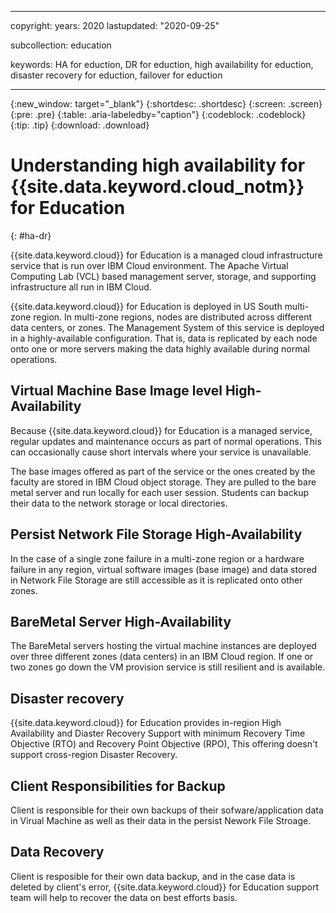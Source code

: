 
---

copyright:
  years: 2020
lastupdated: "2020-09-25"

subcollection: education

keywords: HA for eduction, DR for eduction, high availability for eduction, disaster recovery for eduction, failover for eduction

---

{:new_window: target="_blank"}
{:shortdesc: .shortdesc}
{:screen: .screen}
{:pre: .pre}
{:table: .aria-labeledby="caption"}
{:codeblock: .codeblock}
{:tip: .tip}
{:download: .download}

# Understanding high availability for {{site.data.keyword.cloud_notm}} for Education
{: #ha-dr}

 {{site.data.keyword.cloud}} for Education is a managed cloud infrastructure service that is run over IBM Cloud environment. The Apache Virtual Computing Lab (VCL) based management server, storage, and supporting infrastructure all run in IBM Cloud.

{{site.data.keyword.cloud}} for Education is deployed in US South multi-zone region. In multi-zone regions, nodes are distributed across different data centers, or zones. The Management System of this service is deployed in a highly-available configuration. That is, data is replicated by each node onto one or more servers making the data highly available during normal operations.

## Virtual Machine Base Image level High-Availability

Because {{site.data.keyword.cloud}} for Education is a managed service, regular updates and maintenance occurs as part of normal operations. This can occasionally cause short intervals where your service is unavailable.

The base images offered as part of the service or the ones created by the faculty are stored in IBM Cloud object storage. They are pulled to the bare metal server and run locally for each user session. Students can backup their data to the network storage or local directories. 

## Persist Network File Storage High-Availability

In the case of a single zone failure in a multi-zone region or a hardware failure in any region, virtual software images (base image) and data stored in Network File Storage are still accessible as it is replicated onto other zones.

## BareMetal Server High-Availability

The BareMetal servers hosting the virtual machine instances are deployed over three different zones (data centers) in an IBM Cloud region. If one or two zones go down the VM provision service is still resilient and is available. 


## Disaster recovery

{{site.data.keyword.cloud}} for Education provides in-region High Availability and Diaster Recovery Support with minimum Recovery Time Objective (RTO) and Recovery Point Objective (RPO), This offering doesn't support cross-region Disaster Recovery. 

## Client Responsibilities for Backup

Client is responsible for their own backups of their sofware/application data in Virual Machine as well as their data in the persist Nework File Stroage. 

## Data Recovery

Client is resposible for their own data backup, and in the case data is deleted by client's error, {{site.data.keyword.cloud}} for Education support team will help to recover the data on best efforts basis. 
 
